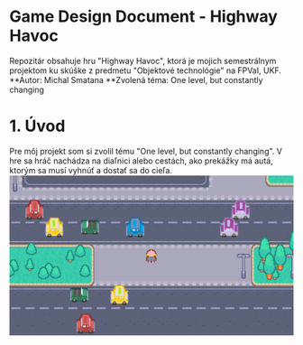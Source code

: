 # Game Design Document - Highway Havoc

Repozitár obsahuje hru "Highway Havoc", ktorá je mojich semestrálnym projektom ku skúške z predmetu "Objektové technológie" na FPVaI, UKF.
**Autor: Michal Smatana
**Zvolená téma: One level, but constantly changing 

# 1. Úvod
Pre môj projekt som si zvolil tému "One level, but constantly changing". V hre sa hráč nachádza na diaľnici alebo cestách, ako prekážky má autá, ktorým sa musí vyhnúť a dostať sa do cieľa.
![Snímka hráča na chodníku](fotka.png)